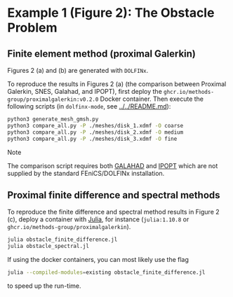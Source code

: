# Example 1 (Figure 2): The Obstacle Problem

## Finite element method (proximal Galerkin)

Figures 2 (a) and (b) are generated with `DOLFINx`.

To reproduce the results in Figures 2 (a) (the comparison between Proximal Galerkin, SNES, Galahad, and IPOPT),
first deploy the `ghcr.io/methods-group/proximalgalerkin:v0.2.0` Docker container.
Then execute the following scripts (in `dolfinx-mode`, see [../../README.md](../../README.md)):

```bash
python3 generate_mesh_gmsh.py
python3 compare_all.py -P ./meshes/disk_1.xdmf -O coarse
python3 compare_all.py -P ./meshes/disk_2.xdmf -O medium
python3 compare_all.py -P ./meshes/disk_3.xdmf -O fine
```

> [!NOTE]
> The comparison script requires both [GALAHAD](https://github.com/ralna/GALAHAD) and [IPOPT](https://coin-or.github.io/Ipopt/) which are not
> supplied by the standard FEniCS/DOLFINx installation.

## Proximal finite difference and spectral methods

To reproduce the finite difference and spectral method results in Figure 2 (c), deploy a container with [Julia](https://julialang.org/), for instance (`julia:1.10.8` or `ghcr.io/methods-group/proximalgalerkin`).

```bash
julia obstacle_finite_difference.jl
julia obstacle_spectral.jl
```

If using the docker containers, you can most likely use the flag

```bash
julia --compiled-modules=existing obstacle_finite_difference.jl
```

to speed up the run-time.
